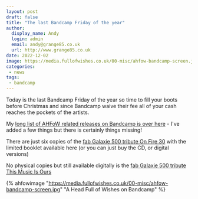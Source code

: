 ```yaml
---
layout: post
draft: false
title: "The last Bandcamp Friday of the year"
author:
  display_name: Andy
  login: admin
  email: andy@grange85.co.uk
  url: http://www.grange85.co.uk
date: 2022-12-02
image: https://media.fullofwishes.co.uk/00-misc/ahfow-bandcamp-screen.jpg
categories:
 - news
tags:
 - bandcamp
---
```

Today is the last Bandcamp Friday of the year so time to fill your boots before Christmas and since Bandcamp waive their fee all of your cash reaches the pockets of the artists.


My [long list of AHFoW related releases on Bandcamp is over here](https://www.fullofwishes.co.uk/articles/bandcamp-releases/) - I've added a few things but there is certainly things missing!

There are just six copies of the [fab Galaxie 500 tribute On Fire 30](https://aheadfullofwishes.bandcamp.com/album/on-fire-30) with the limited booklet available here (or you can just buy the CD, or digital versions)

No physical copies but still available digitally is the [fab Galaxie 500 tribute This Music Is Ours](https://aheadfullofwishes.bandcamp.com/album/this-music-is-ours)

{% ahfowimage "https://media.fullofwishes.co.uk/00-misc/ahfow-bandcamp-screen.jpg" "A Head Full of Wishes on Bandcamp" %}
